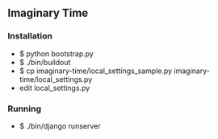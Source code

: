 ## Imaginary Time ##


### Installation ###

* $ python bootstrap.py
* $ ./bin/buildout 
* $ cp imaginary-time/local_settings_sample.py imaginary-time/local_settings.py
* edit local_settings.py

### Running ###
* $ ./bin/django runserver